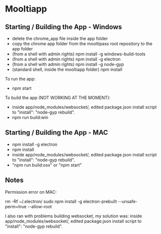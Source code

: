 # Mooltiapp

Starting / Building the App - Windows
-------------------------------------
- delete the chrome_app file inside the app folder
- copy the chrome app folder from the mooltipass root repository to the app folder
- (from a shell with admin rights) npm install -g windows-build-tools
- (from a shell with admin rights) npm install -g electron
- (from a shell with admin rights) npm install -g node-gyp
- (standard shell, inside the mooltiapp folder) npm install

To run the app:

- npm start

To build the app (NOT WORKING AT THE MOMENT):

- inside app/node_modules/websocket/, edited package.json install script to "install": "node-gyp rebuild".
- npm run build:win


Starting / Building the App - MAC
---------------------------------

- npm install -g electron
- npm install
- inside app/node_modules/websocket/, edited package.json install script to "install": "node-gyp rebuild".
- "npm run build:osx" or "npm start"

Notes
-----
Permission error on MAC:

rm -Rf ~/.electron/
sudo npm install -g electron-prebuilt --unsafe-perm=true --allow-root

I also ran with problems building websocket, my solution was: inside app/node_modules/websocket/, edited package.json install script to "install": "node-gyp rebuild".
